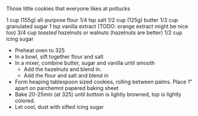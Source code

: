Those little cookies that everyone likes at potlucks

1 cup (155g) all-purpose flour
1/4 tsp salt
1/2 cup (125g) butter
1/3 cup granulated sugar
1 tsp vanilla extract (TODO: orange extract might be nice too)
3/4 cup *toasted* hazelnuts or walnuts (hazelnuts are better)
1/2 cup icing sugar

- Preheat oven to 325
- In a bowl, sift together flour and salt
- In a mixer, combine butter, sugar and vanilla until smooth
  - Add the hazelnuts and blend in.
  - Add the flour and salt and blend in
- Form heaping tablespoon sized cookies, rolling between palms. Place 1" apart on parchemnt papered baking sheet
- Bake 20-25min (at 325) until bottom is lightly browned, top is lightly colored.
- Let cool, dust with sifted icing sugar
